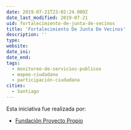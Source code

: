 ```yaml
---
date: 2019-07-21T23:02:24.000Z
date_last_modified: 2019-07-21
uid: fortalecimiento-de-junta-de-vecinos
title: 'Fortalecimiento De Junta De Vecinos'
description: ''
type: 
website: 
date_ini: 
date_end: 
tags:
  - monitoreo-de-servicios-publicos
  - mapeo-ciudadano
  - participación-ciudadana
cities: 
  - Santiago
---
```


Esta iniciativa fue realizada por:

- [Fundación Proyecto Propio](/organizaciones/fundacion-proyecto-propio)
